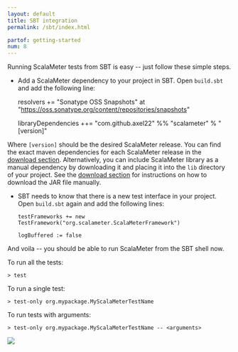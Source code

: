 ```yaml
---
layout: default
title: SBT integration
permalink: /sbt/index.html

partof: getting-started
num: 8
---
```



Running ScalaMeter tests from SBT is easy -- just follow these simple steps.

* Add a ScalaMeter dependency to your project in SBT.
Open `build.sbt` and add the following line:

    resolvers += "Sonatype OSS Snapshots" at "https://oss.sonatype.org/content/repositories/snapshots"

    libraryDependencies ++= "com.github.axel22" %% "scalameter" % "[version]"

Where `[version]` should be the desired ScalaMeter release.
You can find the exact maven dependencies for each ScalaMeter release
in the [download section](/scalameter/home/download).
Alternatively, you can include ScalaMeter library as a manual dependency
by downloading it and placing it into the `lib` directory of your project.
See the [download section](/scalameter/home/download) for instructions on how to download
the JAR file manually.

* SBT needs to know that there is a new test interface in your project.
Open `build.sbt` again and add the following lines:

      testFrameworks += new TestFramework("org.scalameter.ScalaMeterFramework")
      
      logBuffered := false

And voila -- you should be able to run ScalaMeter from the SBT shell now.

To run all the tests:

    > test

To run a single test:

    > test-only org.mypackage.MyScalaMeterTestName

To run tests with arguments:

    > test-only org.mypackage.MyScalaMeterTestName -- <arguments>



<div class="imagenoframe">
  <img src="/scalameter/resources/images/logo-yellow-small.png"></img>
</div>





